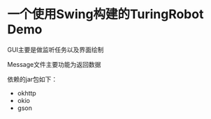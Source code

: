 # 一个使用Swing构建的TuringRobot Demo

GUI主要是做监听任务以及界面绘制

Message文件主要功能为返回数据

依赖的jar包如下：

- okhttp
- okio
- gson

